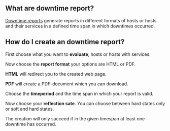 [//]: # (Links)
[Downtime reports]: /downtimereports "Downtime report"

[//]: # (Pictures)

[//]: # (Content)

## What are downtime report?

[Downtime reports] generate reports in different formats of
hosts or hosts and their services
in a defined time span in which
downtimes occurred.

## How do I create an downtime report?

First choose what you want to **evaluate**, hosts or hosts with services.

Now choose the **report format** your options are HTML or PDF.

**HTML** will redirect you to the created web page.

**PDF** will create a PDF-document which you can download.

Choose the **timeperiod** and the time span in which your report is valid.

Now choose your **reflection sate**. You can choose between hard states only or soft and hard states.

The creation will only succeed if in the given timespan at least one downtime has occurred.
